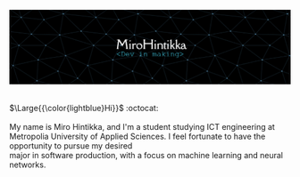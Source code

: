 ![Header](./github-header-image.png)
<p><br>$\Large{{\color{lightblue}Hi}}$ :octocat:<br><br>My name is Miro Hintikka, and I'm a student studying ICT engineering at Metropolia University
of Applied Sciences. I feel fortunate to have the opportunity to pursue my desired<br> major in software production,
with a focus on machine learning and neural networks.</p>



<!--
**hinmiro/hinmiro** is a ✨ _special_ ✨ repository because its `README.md` (this file) appears on your GitHub profile.

Here are some ideas to get you started:

- 🔭 I’m currently working on ...
- 🌱 I’m currently learning ...
- 👯 I’m looking to collaborate on ...
- 🤔 I’m looking for help with ...
- 💬 Ask me about ...
- 📫 How to reach me: ...
- 😄 Pronouns: ...
- ⚡ Fun fact: ...
-->
